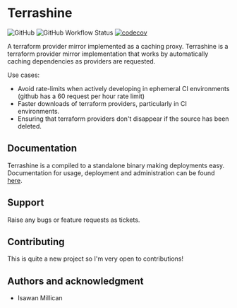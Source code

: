 # Terrashine

![GitHub](https://img.shields.io/github/license/isawan/terrashine)
![GitHub Workflow Status](https://img.shields.io/github/actions/workflow/status/isawan/terrashine/rust.yml)
[![codecov](https://codecov.io/gh/Isawan/terrashine/branch/main/graph/badge.svg?token=4LEQEEOMZT)](https://codecov.io/gh/Isawan/terrashine)

A terraform provider mirror implemented as a caching proxy.
Terrashine is a terraform provider mirror implementation that works by automatically caching dependencies as providers are requested.

Use cases:

* Avoid rate-limits when actively developing in ephemeral CI environments (github has a 60 request per hour rate limit)
* Faster downloads of terraform providers, particularly in CI environments.
* Ensuring that terraform providers don't disappear if the source has been deleted.

## Documentation

Terrashine is a compiled to a standalone binary making deployments easy.
Documentation for usage, deployment and administration can be found [here](https://isawan.github.io/terrashine/).

## Support

Raise any bugs or feature requests as tickets.

## Contributing

This is quite a new project so I'm very open to contributions!

## Authors and acknowledgment

* Isawan Millican
